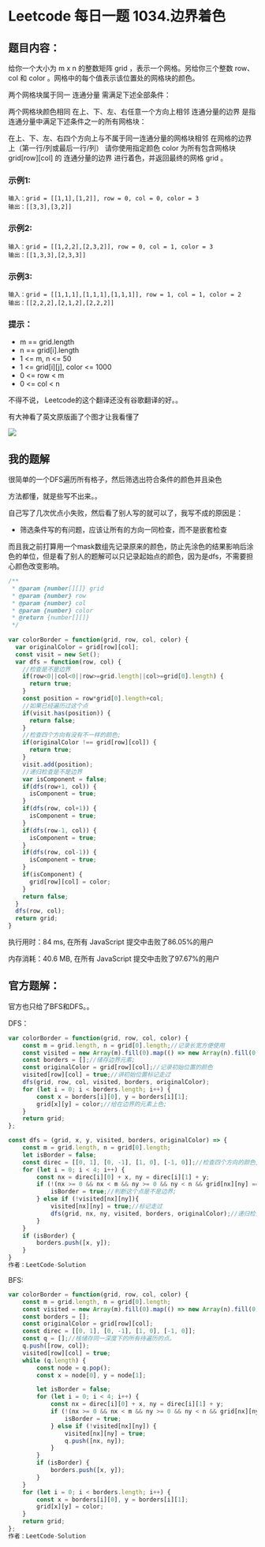 # Leetcode 每日一题 1034.边界着色

## 题目内容：

给你一个大小为 m x n 的整数矩阵 grid ，表示一个网格。另给你三个整数 row、col 和 color 。网格中的每个值表示该位置处的网格块的颜色。

两个网格块属于同一 连通分量 需满足下述全部条件：

两个网格块颜色相同
在上、下、左、右任意一个方向上相邻
连通分量的边界 是指连通分量中满足下述条件之一的所有网格块：

在上、下、左、右四个方向上与不属于同一连通分量的网格块相邻
在网格的边界上（第一行/列或最后一行/列）
请你使用指定颜色 color 为所有包含网格块 grid[row][col] 的 连通分量的边界 进行着色，并返回最终的网格 grid 。

### 示例1:

```away
输入：grid = [[1,1],[1,2]], row = 0, col = 0, color = 3
输出：[[3,3],[3,2]]
```

### 示例2:

```away
输入：grid = [[1,2,2],[2,3,2]], row = 0, col = 1, color = 3
输出：[[1,3,3],[2,3,3]]
```

### 示例3:

```away
输入：grid = [[1,1,1],[1,1,1],[1,1,1]], row = 1, col = 1, color = 2
输出：[[2,2,2],[2,1,2],[2,2,2]]
```

### 提示：

- m == grid.length
- n == grid[i].length
- 1 <= m, n <= 50
- 1 <= grid[i][j], color <= 1000
- 0 <= row < m
- 0 <= col < n

不得不说， Leetcode的这个翻译还没有谷歌翻译的好。。

有大神看了英文原版画了个图才让我看懂了

<img src="https://pic.leetcode-cn.com/1638844576-eMoMQJ-IMG_0307(20211207-103545).PNG">

## 我的题解

很简单的一个DFS遍历所有格子，然后筛选出符合条件的颜色并且染色

方法都懂，就是些写不出来。。

自己写了几次优点小失败，然后看了别人写的就可以了，我写不成的原因是：

- 筛选条件写的有问题，应该让所有的方向一同检查，而不是嵌套检查

而且我之前打算用一个mask数组先记录原来的颜色，防止先涂色的结果影响后涂色的单位，但是看了别人的题解可以只记录起始点的颜色，因为是dfs，不需要担心颜色改变影响。

```javascript
/**
 * @param {number[][]} grid
 * @param {number} row
 * @param {number} col
 * @param {number} color
 * @return {number[][]}
 */
 
var colorBorder = function(grid, row, col, color) {
  var originalColor = grid[row][col];
  const visit = new Set();
  var dfs = function(row, col) {
    //检查是不是边界
    if(row<0||col<0||row>=grid.length||col>=grid[0].length) {
      return true;
    }
    const position = row*grid[0].length+col;
    //如果已经遍历过这个点
    if(visit.has(position)) {
      return false;
    }
    //检查四个方向有没有不一样的颜色;
    if(originalColor !== grid[row][col]) {
      return true;
    }
    visit.add(position);
    //递归检查是不是边界
    var isComponent = false;
    if(dfs(row+1, col)) {
      isComponent = true;
    }
    if(dfs(row, col+1)) {
      isComponent = true;
    }
    if(dfs(row-1, col)) {
      isComponent = true;
    }
    if(dfs(row, col-1)) {
      isComponent = true;
    }
    if(isComponent) {
      grid[row][col] = color;
    }
    return false;
  }
  dfs(row, col);
  return grid;
}
```

执行用时：84 ms, 在所有 JavaScript 提交中击败了86.05%的用户

内存消耗：40.6 MB, 在所有 JavaScript 提交中击败了97.67%的用户

## 官方题解：

官方也只给了BFS和DFS。。

DFS：

```javascript
var colorBorder = function(grid, row, col, color) {
    const m = grid.length, n = grid[0].length;//记录长宽方便使用
    const visited = new Array(m).fill(0).map(() => new Array(n).fill(0));//防止死循环，记录走过的位置
    const borders = [];//储存边界元素;
    const originalColor = grid[row][col];//记录初始位置的颜色
    visited[row][col] = true;//讲初始位置标记走过
    dfs(grid, row, col, visited, borders, originalColor);
    for (let i = 0; i < borders.length; i++) {
        const x = borders[i][0], y = borders[i][1];
        grid[x][y] = color;//给在边界的元素上色;
    }
    return grid;
};

const dfs = (grid, x, y, visited, borders, originalColor) => {
    const m = grid.length, n = grid[0].length;
    let isBorder = false;
    const direc = [[0, 1], [0, -1], [1, 0], [-1, 0]];//检查四个方向的颜色,这样同时也检查了是不是在边界上。
    for (let i = 0; i < 4; i++) {
        const nx = direc[i][0] + x, ny = direc[i][1] + y;
        if (!(nx >= 0 && nx < m && ny >= 0 && ny < n && grid[nx][ny] === originalColor)) {
            isBorder = true;//判断这个点是不是边界;
        } else if (!visited[nx][ny]){
            visited[nx][ny] = true;//标记走过
            dfs(grid, nx, ny, visited, borders, originalColor);//递归检查所有的点
        }                
    }
    if (isBorder) {
        borders.push([x, y]);
    }
}
作者：LeetCode-Solution
```

BFS:

```javascript
var colorBorder = function(grid, row, col, color) {
    const m = grid.length, n = grid[0].length;
    const visited = new Array(m).fill(0).map(() => new Array(n).fill(0));
    const borders = [];
    const originalColor = grid[row][col];
    const direc = [[0, 1], [0, -1], [1, 0], [-1, 0]];
    const q = [];//栈储存同一深度下的所有待遍历的点。
    q.push([row, col]);
    visited[row][col] = true;
    while (q.length) {
        const node = q.pop();
        const x = node[0], y = node[1];

        let isBorder = false;
        for (let i = 0; i < 4; i++) {
            const nx = direc[i][0] + x, ny = direc[i][1] + y;
            if (!(nx >= 0 && nx < m && ny >= 0 && ny < n && grid[nx][ny] === originalColor)) {
                isBorder = true;
            } else if (!visited[nx][ny]) {
                visited[nx][ny] = true;
                q.push([nx, ny]);
            }         
        }
        if (isBorder) {
            borders.push([x, y]);
        }
    }
    for (let i = 0; i < borders.length; i++) {
        const x = borders[i][0], y = borders[i][1];
        grid[x][y] = color;
    }
    return grid;
};
作者：LeetCode-Solution
```
